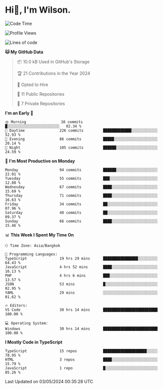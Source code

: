 # Hi👋, I'm Wilson.
<!--START_SECTION:waka-->
![Code Time](http://img.shields.io/badge/Code%20Time-1%2C335%20hrs%201%20min-blue)

![Profile Views](http://img.shields.io/badge/Profile%20Views-0-blue)

![Lines of code](https://img.shields.io/badge/From%20Hello%20World%20I%27ve%20Written-194.1%20thousand%20lines%20of%20code-blue)

**🐱 My GitHub Data** 

> 📦 10.0 kB Used in GitHub's Storage 
 > 
> 🏆 21 Contributions in the Year 2024
 > 
> 💼 Opted to Hire
 > 
> 📜 11 Public Repositories 
 > 
> 🔑 7 Private Repositories 
 > 
**I'm an Early 🐤** 

```text
🌞 Morning                10 commits          █░░░░░░░░░░░░░░░░░░░░░░░░   02.34 % 
🌆 Daytime                226 commits         █████████████░░░░░░░░░░░░   52.93 % 
🌃 Evening                86 commits          █████░░░░░░░░░░░░░░░░░░░░   20.14 % 
🌙 Night                  105 commits         ██████░░░░░░░░░░░░░░░░░░░   24.59 % 
```
📅 **I'm Most Productive on Monday** 

```text
Monday                   94 commits          ██████░░░░░░░░░░░░░░░░░░░   22.01 % 
Tuesday                  55 commits          ███░░░░░░░░░░░░░░░░░░░░░░   12.88 % 
Wednesday                67 commits          ████░░░░░░░░░░░░░░░░░░░░░   15.69 % 
Thursday                 71 commits          ████░░░░░░░░░░░░░░░░░░░░░   16.63 % 
Friday                   34 commits          ██░░░░░░░░░░░░░░░░░░░░░░░   07.96 % 
Saturday                 40 commits          ██░░░░░░░░░░░░░░░░░░░░░░░   09.37 % 
Sunday                   66 commits          ████░░░░░░░░░░░░░░░░░░░░░   15.46 % 
```


📊 **This Week I Spent My Time On** 

```text
🕑︎ Time Zone: Asia/Bangkok

💬 Programming Languages: 
TypeScript               19 hrs 29 mins      ████████████████░░░░░░░░░   64.43 % 
JavaScript               4 hrs 52 mins       ████░░░░░░░░░░░░░░░░░░░░░   16.13 % 
PHP                      4 hrs 6 mins        ███░░░░░░░░░░░░░░░░░░░░░░   13.57 % 
JSON                     53 mins             █░░░░░░░░░░░░░░░░░░░░░░░░   02.95 % 
YAML                     29 mins             ░░░░░░░░░░░░░░░░░░░░░░░░░   01.62 % 

🔥 Editors: 
VS Code                  30 hrs 14 mins      █████████████████████████   100.00 % 

💻 Operating System: 
Windows                  30 hrs 14 mins      █████████████████████████   100.00 % 
```

**I Mostly Code in TypeScript** 

```text
TypeScript               15 repos            ████████████████████░░░░░   78.95 % 
HTML                     3 repos             ████░░░░░░░░░░░░░░░░░░░░░   15.79 % 
JavaScript               1 repo              █░░░░░░░░░░░░░░░░░░░░░░░░   05.26 % 
```




 Last Updated on 03/05/2024 00:35:28 UTC
<!--END_SECTION:waka-->
